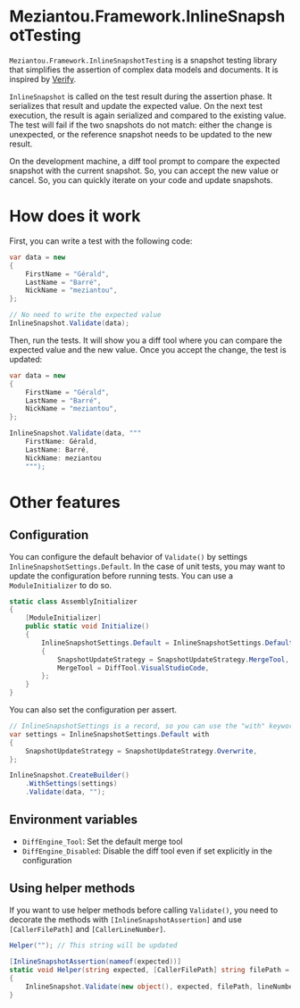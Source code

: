 ﻿# Meziantou.Framework.InlineSnapshotTesting

`Meziantou.Framework.InlineSnapshotTesting` is a snapshot testing library that simplifies the assertion of complex data models and documents. It is inspired by [Verify](https://github.com/VerifyTests/Verify).

`InlineSnapshot` is called on the test result during the assertion phase. It serializes that result and update the expected value. On the next test execution, the result is again serialized and compared to the existing value. The test will fail if the two snapshots do not match: either the change is unexpected, or the reference snapshot needs to be updated to the new result.

On the development machine, a diff tool prompt to compare the expected snapshot with the current snapshot. So, you can accept the new value or cancel. So, you can quickly iterate on your code and update snapshots.

# How does it work

First, you can write a test with the following code:

````c#
var data = new
{
    FirstName = "Gérald",
    LastName = "Barré",
    NickName = "meziantou",
};

// No need to write the expected value
InlineSnapshot.Validate(data);
````

Then, run the tests. It will show you a diff tool where you can compare the expected value and the new value.
Once you accept the change, the test is updated:

````c#
var data = new
{
    FirstName = "Gérald",
    LastName = "Barré",
    NickName = "meziantou",
};

InlineSnapshot.Validate(data, """
    FirstName: Gérald,
    LastName: Barré,
    NickName: meziantou
    """);
````

# Other features

## Configuration

You can configure the default behavior of `Validate()` by settings `InlineSnapshotSettings.Default`. In the case of unit tests, you may want to update the configuration before running tests. You can use a `ModuleInitializer` to do so.

````c#
static class AssemblyInitializer
{
    [ModuleInitializer]
    public static void Initialize()
    {
        InlineSnapshotSettings.Default = InlineSnapshotSettings.Default with
        {
            SnapshotUpdateStrategy = SnapshotUpdateStrategy.MergeTool,
            MergeTool = DiffTool.VisualStudioCode,
        };
    }
}
````

You can also set the configuration per assert.

````c#
// InlineSnapshotSettings is a record, so you can use the "with" keyword to create a new instance
var settings = InlineSnapshotSettings.Default with
{
    SnapshotUpdateStrategy = SnapshotUpdateStrategy.Overwrite,
};

InlineSnapshot.CreateBuilder()
    .WithSettings(settings)
    .Validate(data, "");
````

## Environment variables

- `DiffEngine_Tool`: Set the default merge tool
- `DiffEngine_Disabled`: Disable the diff tool even if set explicitly in the configuration

## Using helper methods

If you want to use helper methods before calling `Validate()`, you need to decorate the methods with `[InlineSnapshotAssertion]` and use `[CallerFilePath]` and `[CallerLineNumber]`.

````c#
Helper(""); // This string will be updated
            
[InlineSnapshotAssertion(nameof(expected))]
static void Helper(string expected, [CallerFilePath] string filePath = null, [CallerLineNumber] int lineNumber = -1)
{
    InlineSnapshot.Validate(new object(), expected, filePath, lineNumber);
}
````